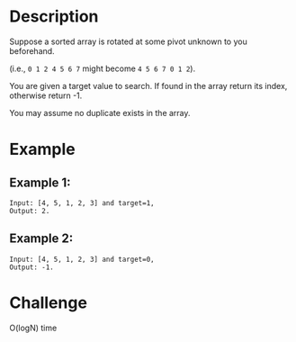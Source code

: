 # Description
Suppose a sorted array is rotated at some pivot unknown to you beforehand.

(i.e., `0 1 2 4 5 6 7` might become `4 5 6 7 0 1 2`).

You are given a target value to search. If found in the array return its index, otherwise return -1.

You may assume no duplicate exists in the array.

# Example
## Example 1:
```
Input: [4, 5, 1, 2, 3] and target=1, 
Output: 2.
```
## Example 2:
```
Input: [4, 5, 1, 2, 3] and target=0, 
Output: -1.
```
# Challenge
O(logN) time